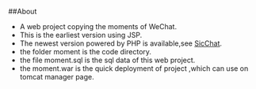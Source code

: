 ##About
* A web project copying the moments of WeChat.
* This is the earliest version using JSP.
* The newest version powered by PHP is available,see [SicChat](https://github.com/sk1275330626/sixchat).
* the folder moment is the code directory.
* the file moment.sql is the sql data of this web project.
* the moment.war is the quick deployment of project ,which can use on tomcat manager page.